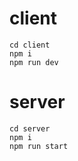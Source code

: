 # client

```cd client```<br />
```npm i```<br />
```npm run dev```<br />

# server

```cd server```<br />
```npm i```<br />
```npm run start```<br />

